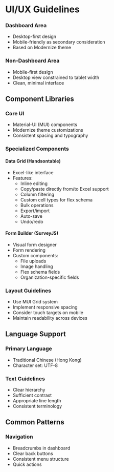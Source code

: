 # UI/UX Guidelines

### Dashboard Area

- Desktop-first design
- Mobile-friendly as secondary consideration
- Based on Modernize theme

### Non-Dashboard Area

- Mobile-first design
- Desktop view constrained to tablet width
- Clean, minimal interface

## Component Libraries

### Core UI

- Material-UI (MUI) components
- Modernize theme customizations
- Consistent spacing and typography

### Specialized Components

#### Data Grid (Handsontable)

- Excel-like interface
- Features:
  - Inline editing
  - Copy/paste directly from/to Excel support
  - Column filtering
  - Custom cell types for flex schema
  - Bulk operations
  - Export/import
  - Auto-save
  - Undo/redo

#### Form Builder (SurveyJS)

- Visual form designer
- Form rendering
- Custom components:
  - File uploads
  - Image handling
  - Flex schema fields
  - Organization-specific fields

### Layout Guidelines

- Use MUI Grid system
- Implement responsive spacing
- Consider touch targets on mobile
- Maintain readability across devices

## Language Support

### Primary Language

- Traditional Chinese (Hong Kong)
- Character set: UTF-8

### Text Guidelines

- Clear hierarchy
- Sufficient contrast
- Appropriate line length
- Consistent terminology

## Common Patterns

### Navigation

- Breadcrumbs in dashboard
- Clear back buttons
- Consistent menu structure
- Quick actions
